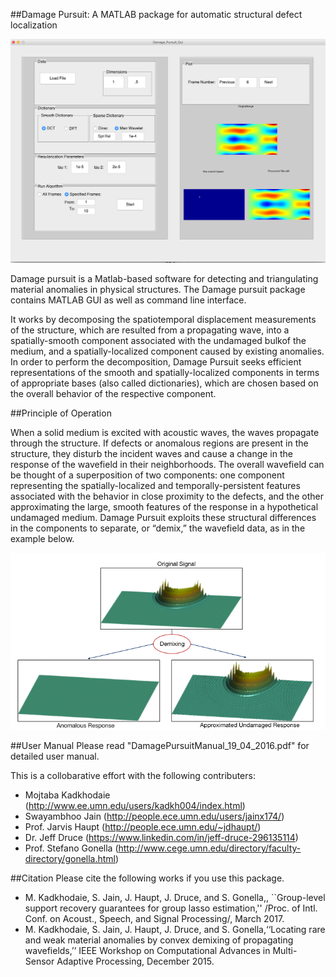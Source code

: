 
##Damage Pursuit: A MATLAB package for automatic structural defect localization 

![GUI](GUI_Picture.png "GUI Picture")

Damage pursuit is a Matlab-based software for detecting and triangulating material anomalies in physical
structures. The Damage pursuit package contains MATLAB GUI as well as command line interface. 

It works by decomposing the spatiotemporal displacement measurements of the structure, which are resulted from a propagating wave, into a spatially-smooth component associated with the undamaged bulkof the medium, and a spatially-localized component caused by existing anomalies. In order to perform the
decomposition, Damage Pursuit seeks efficient representations of the smooth and spatially-localized components
in terms of appropriate bases (also called dictionaries), which are chosen based on the overall behavior
of the respective component. 

##Principle of Operation

When a solid medium is excited with acoustic waves, the waves propagate through the structure. If defects or anomalous regions are present in the structure, they disturb the incident waves and cause a change in the response of the wavefield in their neighborhoods. The overall wavefield can be thought of a superposition of two components: one component representing the spatially-localized and temporally-persistent features associated with the behavior in close proximity to the defects, and the other approximating the large, smooth features of the response in a hypothetical undamaged medium. Damage Pursuit exploits these structural differences in the components to separate, or “demix,” the wavefield data, as in the example below.

![](Demixing_Gif.gif)

##User Manual
Please read "DamagePursuitManual_19_04_2016.pdf" for detailed user manual. 

This is a collobarative effort with the following contributers:
* Mojtaba Kadkhodaie (http://www.ee.umn.edu/users/kadkh004/index.html)
* Swayambhoo Jain (http://people.ece.umn.edu/users/jainx174/)
* Prof. Jarvis Haupt (http://people.ece.umn.edu/~jdhaupt/)
* Dr. Jeff Druce (https://www.linkedin.com/in/jeff-druce-296135114)
* Prof. Stefano Gonella (http://www.cege.umn.edu/directory/faculty-directory/gonella.html)

##Citation
Please cite the following works if you use this package.
* M. Kadkhodaie, S. Jain, J. Haupt, J. Druce, and S. Gonella,, ``Group-level support recovery guarantees for group lasso estimation,'' /Proc. of Intl. Conf. on Acoust., Speech, and Signal Processing/, March 2017.
* M. Kadkhodaie, S. Jain, J. Haupt, J. Druce, and S. Gonella,‘‘Locating rare and weak material anomalies by convex demixing of propagating wavefields,’’ IEEE Workshop on Computational Advances in Multi-Sensor Adaptive Processing, December 2015.



